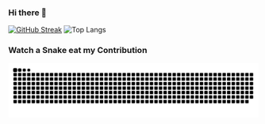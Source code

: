 ### Hi there 👋

[![GitHub Streak](https://streak-stats.demolab.com/?user=krishnapk7&theme=dark&background=000000)](https://git.io/streak-stats)
![Top Langs](https://github-readme-stats.vercel.app/api/top-langs/?username=krishnapk7&layout=compact)

### Watch a Snake eat my Contribution
![snake gif](https://github.com/krishnapk7/krishnapk7/blob/output/github-contribution-grid-snake-dark.svg)

<!--
**krishnapk7/krishnapk7** is a ✨ _special_ ✨ repository because its `README.md` (this file) appears on your GitHub profile.

Here are some ideas to get you started:

- 🔭 I’m currently working on ...
- 🌱 I’m currently learning ...
- 👯 I’m looking to collaborate on ...
- 🤔 I’m looking for help with ...
- 💬 Ask me about ...
- 📫 How to reach me: ...
- 😄 Pronouns: ...
- ⚡ Fun fact: ...
-->
